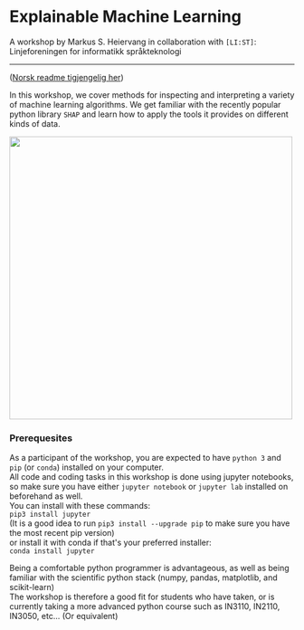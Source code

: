 # Explainable Machine Learning  
A workshop by Markus S. Heiervang in collaboration with `[LI:ST]`: Linjeforeningen for informatikk språkteknologi  
***  
\([Norsk readme tigjengelig her](https://github.com/marksverdhei/explainable_machine_learning_workshop/blob/master/README.md)\)  

In this workshop, we cover methods for inspecting and interpreting a variety of machine learning algorithms. We get familiar with the recently popular python library `SHAP` and learn how to apply the tools it provides on different kinds of data.  

<img src="https://raw.githubusercontent.com/slundberg/shap/master/docs/artwork/shap_header.png" width=500 />  

### Prerequesites  

As a participant of the workshop, you are expected to have `python 3` and `pip` (or `conda`) installed on your computer.  
All code and coding tasks in this workshop is done using jupyter notebooks, so make sure you have either `jupyter notebook` or `jupyter lab` installed on beforehand as well.  
You can install with these commands:  
`pip3 install jupyter`  
(It is a good idea to run `pip3 install --upgrade pip` to make sure you have the most recent pip version)  
or install it with conda if that's your preferred installer:  
`conda install jupyter`  

Being a comfortable python programmer is advantageous, as well as being familiar with the scientific python stack (numpy, pandas, matplotlib, and scikit-learn)  
The workshop is therefore a good fit for students who have taken, or is currently taking a more advanced python course such as IN3110, IN2110, IN3050, etc... (Or equivalent)    
